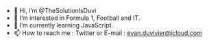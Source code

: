 - 👋 Hi, I’m @TheSolutionIsDuvi
- 👀 I’m interested in Formula 1, Football and IT.
- 🌱 I’m currently learning JavaScript.
- 📫 How to reach me : Twitter or E-mail : evan.duvivier@icloud.com

<!---
TheSolutionIsDuvi/TheSolutionIsDuvi is a ✨ special ✨ repository because its `README.md` (this file) appears on your GitHub profile.
You can click the Preview link to take a look at your changes.
--->
